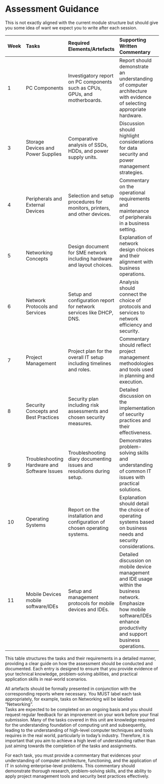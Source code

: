 # Assessment Guidance

This is not exactly aligned with the current module structure but should give you some idea of want we expect you to write after each session.

|Week|Tasks|Required Elements/Artefacts|Supporting Written Commentary|Evidenced By|
|:----|:----|:----|:----|:----|
|1|PC Components|Investigatory report on PC components such as CPUs, GPUs, and motherboards.|Report should demonstrate an understanding of computer architecture with evidence of selecting appropriate hardware.|Detailed report and specifications list.2|System Unit Components|Report on system unit components including cooling systems and power supplies.|Evidence of understanding component compatibility and energy efficiency in enterprise environments.|Component list and setup documentation.|
|3|Storage Devices and Power Supplies|Comparative analysis of SSDs, HDDs, and power supply units.|Discussion should highlight considerations for data security and power management strategies.|Comparison chart and recommendations.|
|4|Peripherals and External Devices|Selection and setup procedures for monitors, printers, and other devices.|Commentary on the operational requirements and maintenance of peripherals in a business setting.|Setup guides and maintenance schedules.|
|5|Networking Concepts|Design document for SME network including hardware and layout choices.|Explanation of network design choices and their alignment with business operations.|Network diagrams and hardware invoices.|
|6|Network Protocols and Services|Setup and configuration report for network services like DHCP, DNS.|Analysis should connect the choice of protocols and services to network efficiency and security.|Configuration logs and performance reports.|
|7|Project Management|Project plan for the overall IT setup including timelines and roles.|Commentary should reflect project management methodologies and tools used in planning and execution.|Project plan document and Gantt charts.|
|8|Security Concepts and Best Practices|Security plan including risk assessments and chosen security measures.|Detailed discussion on the implementation of security practices and their effectiveness.|Security setup and audit reports.|
|9|Troubleshooting Hardware and Software Issues|Troubleshooting diary documenting issues and resolutions during setup.|Demonstrates problem-solving skills and understanding of common IT issues with practical solutions.|Troubleshooting logs and resolution summaries.|
|10|Operating Systems|Report on the installation and configuration of chosen operating systems.|Explanation should detail the choice of operating systems based on business needs and security considerations.|OS setup documentation and configuration settings.|
|11|Mobile Devices mobile software/IDEs |Setup and management protocols for mobile devices and IDEs.|Detailed discussion on mobile device management and IDE usage within the business network. Emphasize how mobile software/IDEs enhance productivity and support business operations.|Device management policies and implementation reports.12|Cloud Computing and Virtualisation|Implementation report on cloud services and virtualisation strategies adopted by the business.|Commentary should evaluate the impact of cloud solutions on business scalability and flexibility.|Cloud service contracts and virtualisation performance reports.|

This table structures the tasks and their requirements in a detailed manner, providing a clear guide on how the assessment should be conducted and documented. Each entry is designed to ensure that you provide evidence of your technical knowledge, problem-solving abilities, and practical application skills in real-world scenarios.

All artefacts should be formally presented in conjunction with the corresponding reports where necessary. You MUST label each task appropriately, for example, tasks on Networking will be labelled “Networking”.  
Tasks are expected to be completed on an ongoing basis and you should request regular feedback for an improvement on your work before your final submission. 
Many of the tasks covered in this unit are knowledge required for the understanding foundation of computing unit and subsequently, leading to the understanding of high-level computer techniques and tools requires in the real world, particularly in today’s industry. Therefore, it is important that you aim to achieve a high level of understanding rather than just aiming towards the completion of the tasks and assignments. 

For each task, you must provide a commentary that evidences your understanding of computer architecture, functioning, and the application of IT in solving enterprise-level problems. This commentary should demonstrate thorough research, problem-solving skills, and the ability to apply project management tools and security best practices effectively.

